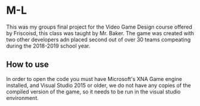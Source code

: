 # M-L
This was my groups final project for the Video Game Design course offered by Friscoisd, this class was taught by Mr. Baker.
The game was created with two other developers adn placed second out of over 30 teams compeating 
during the 2018-2019 school year.
## How to use
In order to open the code you must have Microsoft's XNA Game engine installed, and Visual Studio 2015 or older, we do not have 
any copies of the compiled version of the game, so it needs to be run in the visual studio environment. 
